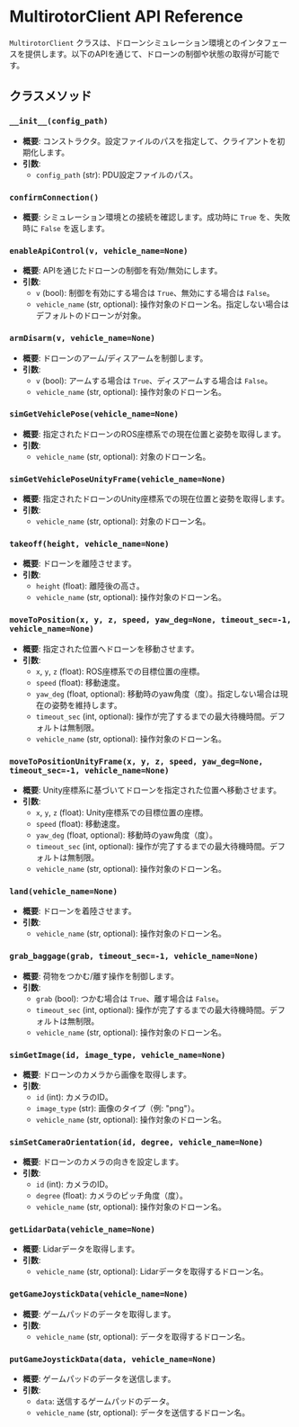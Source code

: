 # MultirotorClient API Reference

`MultirotorClient` クラスは、ドローンシミュレーション環境とのインタフェースを提供します。以下のAPIを通じて、ドローンの制御や状態の取得が可能です。

## クラスメソッド

### `__init__(config_path)`
- **概要**: コンストラクタ。設定ファイルのパスを指定して、クライアントを初期化します。
- **引数**:
  - `config_path` (str): PDU設定ファイルのパス。

### `confirmConnection()`
- **概要**: シミュレーション環境との接続を確認します。成功時に `True` を、失敗時に `False` を返します。

### `enableApiControl(v, vehicle_name=None)`
- **概要**: APIを通じたドローンの制御を有効/無効にします。
- **引数**:
  - `v` (bool): 制御を有効にする場合は `True`、無効にする場合は `False`。
  - `vehicle_name` (str, optional): 操作対象のドローン名。指定しない場合はデフォルトのドローンが対象。

### `armDisarm(v, vehicle_name=None)`
- **概要**: ドローンのアーム/ディスアームを制御します。
- **引数**:
  - `v` (bool): アームする場合は `True`、ディスアームする場合は `False`。
  - `vehicle_name` (str, optional): 操作対象のドローン名。

### `simGetVehiclePose(vehicle_name=None)`
- **概要**: 指定されたドローンのROS座標系での現在位置と姿勢を取得します。
- **引数**:
  - `vehicle_name` (str, optional): 対象のドローン名。

### `simGetVehiclePoseUnityFrame(vehicle_name=None)`
- **概要**: 指定されたドローンのUnity座標系での現在位置と姿勢を取得します。
- **引数**:
  - `vehicle_name` (str, optional): 対象のドローン名。

### `takeoff(height, vehicle_name=None)`
- **概要**: ドローンを離陸させます。
- **引数**:
  - `height` (float): 離陸後の高さ。
  - `vehicle_name` (str, optional): 操作対象のドローン名。

### `moveToPosition(x, y, z, speed, yaw_deg=None, timeout_sec=-1, vehicle_name=None)`
- **概要**: 指定された位置へドローンを移動させます。
- **引数**:
  - `x`, `y`, `z` (float): ROS座標系での目標位置の座標。
  - `speed` (float): 移動速度。
  - `yaw_deg` (float, optional): 移動時のyaw角度（度）。指定しない場合は現在の姿勢を維持します。
  - `timeout_sec` (int, optional): 操作が完了するまでの最大待機時間。デフォルトは無制限。
  - `vehicle_name` (str, optional): 操作対象のドローン名。

### `moveToPositionUnityFrame(x, y, z, speed, yaw_deg=None, timeout_sec=-1, vehicle_name=None)`
- **概要**: Unity座標系に基づいてドローンを指定された位置へ移動させます。
- **引数**:
  - `x`, `y`, `z` (float): Unity座標系での目標位置の座標。
  - `speed` (float): 移動速度。
  - `yaw_deg` (float, optional): 移動時のyaw角度（度）。
  - `timeout_sec` (int, optional): 操作が完了するまでの最大待機時間。デフォルトは無制限。
  - `vehicle_name` (str, optional): 操作対象のドローン名。

### `land(vehicle_name=None)`
- **概要**: ドローンを着陸させます。
- **引数**:
  - `vehicle_name` (str, optional): 操作対象のドローン名。

### `grab_baggage(grab, timeout_sec=-1, vehicle_name=None)`
- **概要**: 荷物をつかむ/離す操作を制御します。
- **引数**:
  - `grab` (bool): つかむ場合は `True`、離す場合は `False`。
  - `timeout_sec` (int, optional): 操作が完了するまでの最大待機時間。デフォルトは無制限。
  - `vehicle_name` (str, optional): 操作対象のドローン名。

### `simGetImage(id, image_type, vehicle_name=None)`
- **概要**: ドローンのカメラから画像を取得します。
- **引数**:
  - `id` (int): カメラのID。
  - `image_type` (str): 画像のタイプ（例: "png"）。
  - `vehicle_name` (str, optional): 操作対象のドローン名。

### `simSetCameraOrientation(id, degree, vehicle_name=None)`
- **概要**: ドローンのカメラの向きを設定します。
- **引数**:
  - `id` (int): カメラのID。
  - `degree` (float): カメラのピッチ角度（度）。
  - `vehicle_name` (str, optional): 操作対象のドローン名。

### `getLidarData(vehicle_name=None)`
- **概要**: Lidarデータを取得します。
- **引数**:
  - `vehicle_name` (str, optional): Lidarデータを取得するドローン名。

### `getGameJoystickData(vehicle_name=None)`
- **概要**: ゲームパッドのデータを取得します。
- **引数**:
  - `vehicle_name` (str, optional): データを取得するドローン名。

### `putGameJoystickData(data, vehicle_name=None)`
- **概要**: ゲームパッドのデータを送信します。
- **引数**:
  - `data`: 送信するゲームパッドのデータ。
  - `vehicle_name` (str, optional): データを送信するドローン名。
